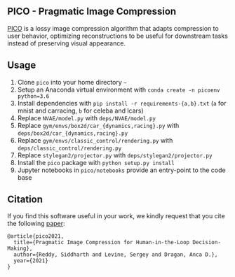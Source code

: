 ## PICO - Pragmatic Image Compression

[PICO](https://sites.google.com/view/pragmatic-compression) is a lossy image compression algorithm that adapts compression to user behavior, optimizing reconstructions to be useful for downstream tasks instead of preserving visual appearance.

## Usage

1.  Clone `pico` into your home directory `~`
2.  Setup an Anaconda virtual environment with `conda create -n picoenv python=3.6`
3.  Install dependencies with `pip install -r requirements-{a,b}.txt` (`a` for mnist and carracing, `b` for celeba and lcars)
4.  Replace `NVAE/model.py` with `deps/NVAE/model.py`
5.  Replace `gym/envs/box2d/car_{dynamics,racing}.py` with `deps/box2d/car_{dynamics,racing}.py`
6.  Replace `gym/envs/classic_control/rendering.py` with `deps/classic_control/rendering.py`
7.  Replace `stylegan2/projector.py` with `deps/stylegan2/projector.py`
8.  Install the `pico` package with `python setup.py install`
9.  Jupyter notebooks in `pico/notebooks` provide an entry-point to the code base

## Citation

If you find this software useful in your work, we kindly request that you cite the following
[paper](https://siddharth.io/files/pico.pdf):

```
@article{pico2021,
  title={Pragmatic Image Compression for Human-in-the-Loop Decision-Making},
  author={Reddy, Siddharth and Levine, Sergey and Dragan, Anca D.},
  year={2021}
}
```
